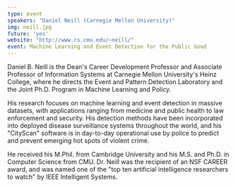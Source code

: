 ```yaml
---
type: event
speakers: "Daniel Neill (Carnegie Mellon University)"
img: neill.jpg
future: 'yes'
website: "http://www.cs.cmu.edu/~neill/"
event: Machine Learning and Event Detection for the Public Good
---
```


Daniel B. Neill is the Dean's Career Development Professor and Associate Professor of Information Systems at Carnegie Mellon University's Heinz College, where he directs the Event and Pattern Detection Laboratory and the Joint Ph.D. Program in Machine Learning and Policy.  

His research focuses on machine learning and event detection in massive datasets, with applications ranging from medicine and public health to law enforcement and security. His detection methods have been incorporated into deployed disease surveillance systems throughout the world, and his "CityScan" software is in day-to-day operational use by police to predict and prevent emerging hot spots of violent crime. 

He received his M.Phil. from Cambridge University and his M.S. and Ph.D. in Computer Science from CMU. Dr. Neill was the recipient of an NSF CAREER award, and was named one of the "top ten artificial intelligence researchers to watch" by IEEE Intelligent Systems.